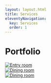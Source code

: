 ```yaml
---
layout: layout.html
title: Services
eleventyNavigation:
  key: Services
  order: 1
---
```


<div class="container">
  <div class="eyebrow"></div>
  <h1>Portfolio</h1>
  <div class="grid grid--3-column photo-gallery">
    <div class="grid__column">
      <a href="/images/portfolio/entry/1.webp" data-fancybox="portfolio" data-caption="Entry room">
        <img src="/images/portfolio/entry/thumbnail/1.webp" alt="Entry room" />
      </a>
    </div>
    <div class="grid__column">
      <a href="/images/portfolio/dining/1.webp" data-fancybox="portfolio" data-caption="Dining room">
        <img src="/images/portfolio/dining/thumbnail/1.webp" alt="Dining room" />
      </a>
    </div>
    <div class="grid__column">
      <a href="/images/portfolio/dining/2.webp" data-fancybox="portfolio" data-caption="Dining room">
        <img src="/images/portfolio/dining/thumbnail/2.webp" alt="Dining room" />
      </a>
    </div>
  </div>
</div>
